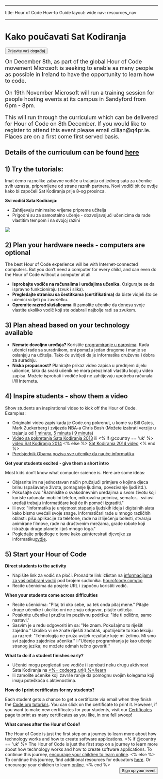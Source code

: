 * * *

title: Hour of Code How-to Guide layout: wide nav: resources_nav

* * *

<div class="row">
  <h1 class="col-sm-6">
    Kako poučavati Sat Kodiranja
  </h1>
  
  <div class="col-sm-6 button-container centered">
    <a href="<%= hoc_uri('/#join') %>"><button class="signup-button">Prijavite vaš događaj</button></a>
  </div>
</div>

<font size="4">On December 8th, as part of the global Hour of Code movement Microsoft is seeking to enable as many people as possible in Ireland to have the opportunity to learn how to code.</p> 

<p>
  On 19th November Microsoft will run a training session for people hosting events at its campus in Sandyford from 6pm - 8pm.
</p>

<p>
  This will run through the curriculum which can be delivered for Hour of Code on 8th December. If you would like to register to attend this event please email cillian@q4pr.ie. Places are on a first come first served basis. </font>
</p>

<h2>
  Details of the curriculum can be found <a href="https://www.touchdevelop.com/hourofcode2">here</a>
</h2>

<h2>
  1) Try the tutorials:
</h2>

<p>
  Imat ćemo raznolike zabavne vodiče u trajanju od jednog sata za učenike svih uzrasta, pripremljene od strane raznih partnera. Novi vodiči bit će ovdje kako bi započeli Sat Kodiranja prije 8-og prosinca.
</p>

<p>
  <strong>Svi vodiči Sata Kodiranja:</strong>
</p>

<ul>
  <li>
    Zahtijevaju minimalno vrijeme pripreme učitelja
  </li>
  <li>
    Prigodni su za samostalno učenje - dozvoljavajući učenicima da rade vlastitim tempom i na svojoj razini
  </li>
</ul>

<p>
  <a href="http://<%=codeorg_url() %>/learn"><img src="http://<%= codeorg_url() %>/images/tutorials.png" /></a>
</p>

<h2>
  2) Plan your hardware needs - computers are optional
</h2>

<p>
  The best Hour of Code experience will be with Internet-connected computers. But you don’t need a computer for every child, and can even do the Hour of Code without a computer at all.
</p>

<ul>
  <li>
    <strong>Isprobajte vodiče na računalima i uređajima učenika.</strong> Osigurajte se da ispravno funkcioniraju (zvuk i slika).
  </li>
  <li>
    <strong>Pregledajte stranicu sa čestitkama (certifikatima)</strong> da biste vidjeli što će učenici vidjeti po završetku.
  </li>
  <li>
    <strong>Opremite razred slušalicama</strong> ili zamolite učenike da donesu svoje vlastite ukoliko vodič koji ste odabrali najbolje radi sa zvukom.
  </li>
</ul>

<h2>
  3) Plan ahead based on your technology available
</h2>

<ul>
  <li>
    <strong>Nemate dovoljno uređaja?</strong> Koristite <a href="http://www.ncwit.org/resources/pair-programming-box-power-collaborative-learning">programiranje u parovima</a>. Kada učenici rade sa suradnikom, oni pomažu jedan drugome i manje se oslanjaju na učitelja. Tako će uvidjeti da je informatika druževna i dobra za suradnju.
  </li>
  <li>
    <strong>Niska propusnost?</strong> Planirajte prikaz video zapisa u prednjem dijelu učionice, tako da svaki učenik ne mora preuzimati vlastitu kopiju video zapisa. Možete isprobati i vodiče koji ne zahtijevaju upotrebu računala i/ili interneta.
  </li>
</ul>

<h2>
  4) Inspire students - show them a video
</h2>

<p>
  Show students an inspirational video to kick off the Hour of Code. Examples:
</p>

<ul>
  <li>
    Originalni video zapis kada je Code.org pokrenut, u kome su Bill Gates, Mark Zuckerberg i zvijezda NBA-a Chris Bosh (Možete izabrati verzije u trajanju od <a href="https://www.youtube.com/watch?v=qYZF6oIZtfc">1 minute</a>, <a href="https://www.youtube.com/watch?v=nKIu9yen5nc">5 minuta</a> i <a href="https://www.youtube.com/watch?v=dU1xS07N-FA">9 minuta</a>)
  </li>
  <li>
    <a href="https://www.youtube.com/watch?v=FC5FbmsH4fw"> Video sa pokretanja Sata Kodiranja 2013</a> ili <% if @country == 'uk' %> <a href="https://www.youtube.com/watch?v=96B5-JGA9EQ">video Sat Kodiranja 2014</a> <% else %> <a href="https://www.youtube.com/watch?v=rH7AjDMz_dc&index=2&list=PLzdnOPI1iJNe1WmdkMG-Ca8cLQpdEAL7Q">Sat Kodiranja 2014 video</a> <% end %>
  </li>
  <li>
    <a href="https://www.youtube.com/watch?v=6XvmhE1J9PY">Predsjednik Obama poziva sve učenike da nauče informatiku</a>
  </li>
</ul>

<p>
  <strong>Get your students excited - give them a short intro</strong>
</p>

<p>
  Most kids don’t know what computer science is. Here are some ideas:
</p>

<ul>
  <li>
    Objasnite im na jednostavan način pružajući primjere o kojima djeca brinu (spašavanje života, pomaganje ljudima, povezivanje ljudi itd.).
  </li>
  <li>
    Pokušajte ovo:"Razmislite o svakodnevnim uređajima u svom životu koji koriste računala: mobilni telefon, mikrovalna pećnica, semafor... svi ovi uređaji trebaju informatičare koji će ih pomoći izgraditi."
  </li>
  <li>
    Ili ovo: "Informatika je umjetnost stapanja ljudskih ideja i digitalnih alata kako bismo uvećali svoje snage. Informatičari rade u mnogo različitih oblasti: pišu aplikacije za telefone, rade na izliječenju bolesti, stvaraju animirane filmove, rade na društvenim mrežama, grade robote koji istražuju druge planete i još mnogo toga."
  </li>
  <li>
    Pogledajte prijedloge o tome kako zainteresirati djevojke za informatiku<a href="http://<%= codeorg_url() %>/girls">ovdje</a>.
  </li>
</ul>

<h2>
  5) Start your Hour of Code
</h2>

<p>
  <strong>Direct students to the activity</strong>
</p>

<ul>
  <li>
    Napišite link za vodič na ploči. Pronađite link izlistan na <a href="http://<%= codeorg_url() %>/learn">informacijama za vaš odabrani vodič</a> pod brojem sudionika. <a href="http://hourofcode.com/co">hourofcode.com/co</a>
  </li>
  <li>
    Recite učenicima da posjete URL i započnu koristiti vodič.
  </li>
</ul>

<p>
  <strong>When your students come across difficulties</strong>
</p>

<ul>
  <li>
    Recite učenicima: "Pitaj tri oko sebe, pa tek onda pitaj mene." Pitajte druge učenike i ukoliko oni ne znaju odgovor, pitajte učitelja.
  </li>
  <li>
    Potaknite učenike i pružite im pozitivnu podršku: "Ide ti odlično, samo nastavi."
  </li>
  <li>
    Sasvim je u redu odgovoriti im sa: "Ne znam. Pokušajmo to riješiti zajedno." Ukoliko vi ne znate riješiti zadatak, upotrijebite to kao lekciju za razred: "Tehnologija ne pruža uvijek rezultate koje mi želimo. Mi smo svi zajedno zajednica učenika." I:"Učenje programiranja je kao učenje stranog jezika; ne možete odmah tečno govoriti."
  </li>
</ul>

<p>
  <strong>What to do if a student finishes early?</strong>
</p>

<ul>
  <li>
    Učenici mogu pregledati sve vodiče i isprobati neku drugu aktivnost Sata Kodiranja na <a href="http://<%= codeorg_url() %>/learn"><%= codeorg_url() %>/learn</a>
  </li>
  <li>
    Ili zamolite učenike koji završe ranije da pomognu svojim kolegama koji imaju poteškoća s aktivnostima.
  </li>
</ul>

<p>
  <strong>How do I print certificates for my students?</strong>
</p>

<p>
  Each student gets a chance to get a certificate via email when they finish the <a href="http://studio.code.org">Code.org tutorials</a>. You can click on the certificate to print it. However, if you want to make new certificates for your students, visit our <a href="http://<%= codeorg_url() %>/certificates">Certificates</a> page to print as many certificates as you like, in one fell swoop!
</p>

<p>
  <strong>What comes after the Hour of Code?</strong>
</p>

<p>
  The Hour of Code is just the first step on a journey to learn more about how technology works and how to create software applications. <% if @country == 'uk' %> The Hour of Code is just the first step on a journey to learn more about how technology works and how to create software applications. To continue this journey, <a href="http://uk.code.org/learn/beyond">encourage your children to learn online</a>. <% else %> To continue this journey, find additional resources for educators <a href="http://<%= codeorg_url() %>/educate">here</a>. Or encourage your children to learn <a href="http://<%= codeorg_url() %>/learn/beyond">online</a>. <% end %> <a style="display: block" href="<%= hoc_uri('/#join') %>"><button style="float: right;">Sign up your event</button></a>
</p>